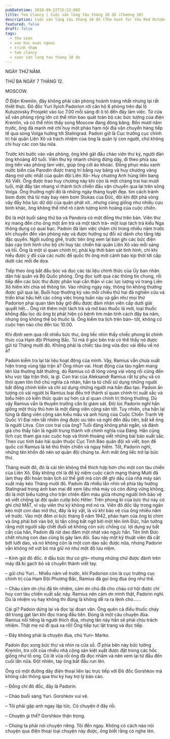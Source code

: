 ```yaml
---
pubDatetime: 2018-09-22T15:22:00Z
title: Tom Clancy | Cuộc săn lùng tàu tháng 10 đỏ (Chương 10)
description: Cuộc săn lùng tàu tháng 10 đỏ (The hunt for the Red October) là tiểu thuyết tình báo của Tom Clancy, xuất bản lần đầu tiên vào năm 1984 và được chuyển thể thành phim cùng tên vào năm 1990.
featured: false
draft: false
tags:
  - thu vien
  - van hoc nuoc ngoai
  - trinh tham
  - tom clancy
  - cuoc san lung tau thang 10 do
---
```


NGÀY THỨ NĂM.

THỨ BA NGÀY 7 THÁNG 12.

MOSCOW.

Ở Điện Kremlin, đây không phải căn phòng hoành tráng nhất nhưng lại rất thiết thực. Đô đốc Yuri Ilyich Padorion rời căn hộ 6 phòng trên đại lộ Kutuzovsky Prosjekt vào lúc 7.00 mỗi sáng đi ô tô đến đây làm việc. Từ cửa sổ văn phòng rộng lớn có thể nhìn bao quát toàn bộ các bức tường của điện Kremlin, và có thể nhìn thấy song Moscow đang đóng băng. Bốn mươi năm trước, ông đã mạnh mẽ chỉ huy một pháo hạm nội địa vận chuyển hàng tiếp tế qua song Volga hướng tới Stalingrad. Padoin giờ là Cục trưởng cục chính trị hải quân Liên Xô và trách nhiệm của ông là quản lý con người, chứ không chỉ huy các con tàu nữa.

Trước khi bước vào văn phòng, ông khẽ gật đầu chào viên thư ký, người đàn ông khoảng 40 tuổi. Viên thư ký nhanh chóng đứng dậy, đi theo phía sau ông tiến vào phòng làm việc, giúp ông cởi áo khoác. Đồng phục màu xanh nước biển của Parodin được trang trí bằng ruy băng và huy chương vàng đáng mơ ước nhất của quân đội Liên Xô– Huy chương Anh hùng liên bang Xô Viết. Ông được trao huy chương này khi còn là một chàng trai hai mươi tuổi, mặt đầy tàn nhang vì thành tích chiến đấu vận chuyển qua lại trên sông Volga. Ông thường nghĩ đó là những ngày tháng tuyệt đẹp. tìm cách tránh bom được thả từ máy bay ném bom Stukas của Đức, đôi khi đột phá vòng vây đầy hỏa lực dữ dội của quân phát xít…nhưng cũng giống như nhiều cựu binh khác, ông không thể nhớ rõ cảnh tượng kinh hoàng của cuộc chiến.

Đó là một buổi sáng thứ ba và Pandora có một đống thư trên bàn. Viên thư ký mang đến cho ông một ấm trà và một tách trà– một loại tách trà kiểu Nga thông dụng có quai bạc. Padoin đã làm việc chăm chỉ trong nhiều năm trước khi chuyển đến văn phòng này và được hưởng sự đối xử dành cho tầng lớp đặc quyền. Ngồi xuống ghế, trước tiên ông xem lại bản ghi các bức điện báo cáo tình hình cho bộ chỉ huy tác chiến hải quân Liên Xô vào mỗi sáng và tối. Ông là một sĩ quan chính trị, phải kịp thời bám sát tình hình, chỉ khi hiểu được ý đồ của các nước đế quốc thì ông mới cảnh báo kịp thời tới cấp dưới các mối đe dọa.

Tiếp theo ông bắt đầu bóc và đọc các tài liệu chính thức của Ủy ban nhân dân hải quân và Bộ Quốc phòng. Ông đọc lướt qua các thông tin chung, rồi tiếp đến các bức thư được phân loại cẩn thận vì các lực lượng vũ trang Liên Xô hiếm khi chia sẻ thông tin. Vào những ngày này, thông tin không thường được gửi qua lại. Buổi họp thường kỳ vào mỗi chiều thứ hai đã nghiên cứu và triển khai hầu hết các công việc trong tuần này và gần như mọi thứ Padorion phai quan tâm bây giờ đều được đám nhân viên cấp dưới giải quyết hết… Ông rót thêm một tách trà và mở bao thuốc lá mới, loại thuốc không đầu lọc dù ông bị phát hiện có bệnh tim mãn tính cách đây ba năm, nhưng ông không thể bỏ thuốc lá. Ông kiểm tra lịch trên bàn– tốt, không có cuộc hẹn nào cho đến lúc 10.00.

Khi định xem qua rất nhiều bức thư, ông liếc nhìn thấy chiếc phong bì chính thức của Hạm đội PHương Bắc. Từ mã ở góc bên trái có thể thấy nó được gửi từ Tháng mười đỏ. Không phải là chiếc tàu ông vừa đọc vài điều về nó à?

Padoin kiểm tra lại tài liệu hoạt động của mình. Vậy, Ramius vẫn chưa xuất hiện trong vùng tập trận à? Ông nhún vai. Hoạt động của tàu ngầm mang tên lửa thường bất thường, dù Ramius có đi lòng vòng vài vòng rồi cũng đến khu vực tập trận thôi, lạ gì. Con trai của Aleksandr Ramius rất tự phụ và có thói quen tôn thờ chủ nghĩa cá nhân, hắn ta từ chối sử dụng những người bất đồng chính kiến và chỉ sử dụng những người mà hắn đào tạo. Padoin ấn tượng có vài người bị Ramius loại đều trở thành sĩ quan chính trị xuất sắc và biểu hiện có kiến thức quân sự hơn cả sĩ quan chính trị thông thường. Dù vậy Ramius vẫn là thuyền trưởng cần bị giám sát. Đôi lúc Padorin nghĩ hắn giống một thủy thủ hơn là một đảng viên cộng sản tốt. Tuy nhiên, cha hắn lại từng là đảng viên cộng sản kiểu mẫu và anh hùng của Cuộc Chiến Tranh Vệ Quốc Vĩ Đại nên tất nhiên ông được ưu tiên và nghĩ đến đầu tiên, bất kể ông là người Litva. Còn con trai của ông? Tuổi đảng không phải ngắn, và đánh giá cho thấy hắn là người trung thành với chính nghĩa của Đảng. Hắn cũng tích cực tham gia các cuộc họp và thỉnh thoảng viết những bài báo xuất sắc. Theo cục tình báo hải quân thuộc Cục Tình Báo quân đội xô viết, bọn đế quốc coi Ramius là kẻ thù thiện chiến và nguy hiểm. Tốt, Padorin nghĩ, những tên khốn đó nên sợ quân đội chúng ta. Ánh mắt ông liếc trở lại bức thư.

Tháng mười đỏ, đó là cái tên không thể thích hợp hơn cho một con tàu chiến của Liên Xô. Đây không chỉ là để kỷ niệm cuộc cách mạng tháng Mười đã làm thay đổi hoàn toàn lịch sử thế giới mà còn để ghi dấu của nhà máy sản xuất máy kéo Tháng mười đỏ. Padoin đã nhiều lần nhìn về phía tây hướng Stalingrad trong ánh ban mai để xem liệu nhà máy có còn đứng vững không, đó là một biểu tượng cho trận chiến đẫm máu giữa nhưng người lính bảo vệ xô viết chống lại đội quân cướp bóc Hitler. Trên phong bì của bức thư này có ghi chữ MẬT, vì vậy viên thư ký không mở nó ra. Viên đô đốc lấy trong ngăn kéo một con dao mở thư, đây là kỷ vật, là vũ khí bảo vệ của ông nhiều năm về trước. Vào một đêm oi bức tháng 8 năm 1942, pháo hạm của ông bị chìm và ông phải bơi vào bờ, bị tấn công bất ngờ bởi một tên lính Đức, hắn tưởng rằng một người sắp chết đuối sẽ không còn sức chống cự. lợi dụng sự bất cẩn của hắn, Padoin đã rút dao đâm một nhát vào ngực hắn. Tên lính Đức chết nhưng con dao cũng bị gãy làm đôi. Sau này một kỹ thuật viên đã cắt bớt lưỡi dao, và nó không còn là một con dao sắc được nữa, nhưng Padorin vẫn không nỡ vứt bỏ mà giữ nó như một đồ lưu niệm.

– Kính gửi đô đốc. ở đầu bức thư có ghi– nhưng những chữ được đánh trên máy đã bị gạch bỏ và chuyển thành viết tay.

– gửi chú Yuri… Nhiều năm về trước, khi Padorion còn là cục trưởng cục chính trị của Hạm Đội Phương Bắc, Ramius đã gọi ông đùa ông như thế.

– Cháu cảm ơn chú đã tín nhiệm, cảm ơn chú đã cho cháu cơ hội được chỉ huy con tàu chiến xuất sắc này. Ramius nên cám ơn mình thật, Padorin nghĩ. Dù là nhiệm vụ hay không thì đúng là không dễ ra ra lệnh cho……

Cái gì? Padoin dừng lại và đọc lại đoạn văn. Ông quên cả điều thuốc cháy dở trong gạt tàn khi đọc trang đầu tiên. Đúng là một câu chuyện đùa. Ramius nổi tiếng là người thích đùa, nhưng lần này hắn sẽ phải chịu trách nhiệm. Thật mẹ nó đi quá xa rồi! Ông tiếp tục lật trang và đọc tiếp.

– Đây không phải là chuyện đùa, chú Yuri– Marko.

Padoin đọc xong bức thư và nhìn ra cửa sổ. Ở phía bên này bức tường Kremlin, tro cốt của nhiều nhà cộng sản kiệt xuất được đặt trong các hốc giống như tổ ong. Có lẽ vừa rồi ông đã đọc nhầm và nên xem lại từ đầu đến cuối lần nữa. Đột nhiên, tay ông bắt đầu run lên.

Ông có một đường dây điện thoại liên lạc trực tiếp với Đô đốc Gorshkov mà không cần thông qua thư ký hay trợ lý báo cáo.

– Đồng chí đô đốc, đây là Padorin.

– Chào buổi sáng Yuri. Gorshkov vui vẻ.

– Tôi phải gặp anh ngay lập tức. Có chuyện ở đây rồi.

– Chuyện gì thế? Gorshkov thận trọng.

– Chúng ta phải nói chuyện riêng. Tôi đến ngay. Không có cách nào nói chuyện qua điện thoại loại chuyện này được, ông biết rằng có nghe lén.

